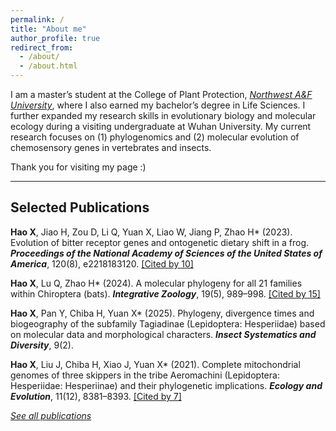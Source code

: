 ```yaml
---
permalink: /
title: "About me"
author_profile: true
redirect_from: 
  - /about/
  - /about.html
---
```


I am a master’s student at the College of Plant Protection, _[Northwest A&F University](https://www.nwafu.edu.cn/)_, where I also earned my bachelor’s degree in Life Sciences. I further expanded my research skills in evolutionary biology and molecular ecology during a visiting undergraduate at Wuhan University. My current research focuses on (1) phylogenomics and (2) molecular evolution of chemosensory genes in vertebrates and insects.  

Thank you for visiting my page :)  

---

## Selected Publications
**Hao X**, Jiao H, Zou D, Li Q, Yuan X, Liao W, Jiang P, Zhao H* (2023). Evolution of bitter receptor genes and ontogenetic dietary shift in a frog. _**Proceedings of the National Academy of Sciences of the United States of America**_, 120(8), e2218183120. [[Cited by 10]](https://scholar.google.com/scholar?oi=bibs&hl=en&cites=6825370446871787969)  

**Hao X**, Lu Q, Zhao H* (2024). A molecular phylogeny for all 21 families within Chiroptera (bats). _**Integrative Zoology**_, 19(5), 989–998. [[Cited by 15]](https://scholar.google.com/scholar?oi=bibs&hl=en&cites=12185297635408410257)  

**Hao X**, Pan Y, Chiba H, Yuan X* (2025). Phylogeny, divergence times and biogeography of the subfamily Tagiadinae (Lepidoptera: Hesperiidae) based on molecular data and morphological characters. _**Insect Systematics and Diversity**_, 9(2).  

**Hao X**, Liu J, Chiba H, Xiao J, Yuan X* (2021). Complete mitochondrial genomes of three skippers in the tribe Aeromachini (Lepidoptera: Hesperiidae: Hesperiinae) and their phylogenetic implications. _**Ecology and Evolution**_, 11(12), 8381–8393. [[Cited by 7]](https://scholar.google.com/scholar?oi=bibs&hl=en&cites=4815433412610751622)  

[_See all publications_](https://xiangyu-hao.github.io/publications/)
